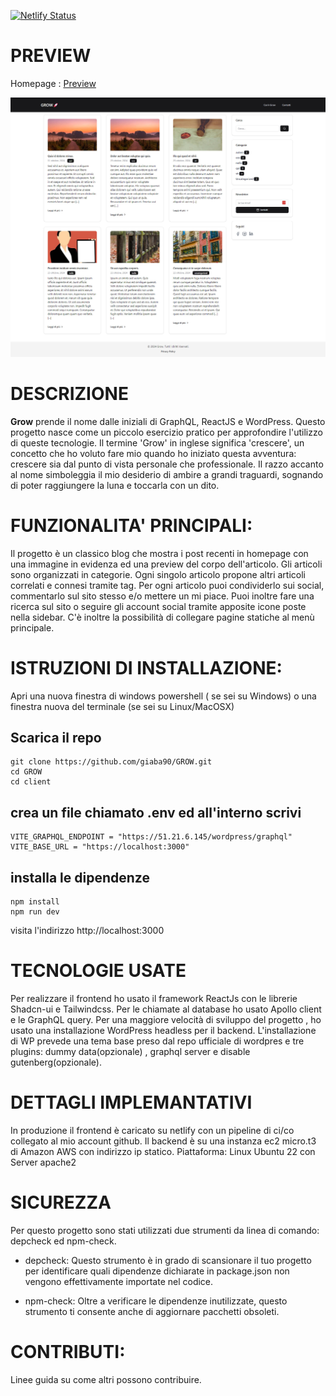 [![Netlify Status](https://api.netlify.com/api/v1/badges/4d16e888-960a-4174-b2db-45acc92ffb8a/deploy-status)](https://app.netlify.com/sites/wpgrow/deploys)

# PREVIEW

Homepage : [Preview](https://wpgrow.netlify.app/)

![Preview](https://github.com/giaba90/GROW/blob/main/preview-grow.jpg "Preview")

# DESCRIZIONE

**Grow** prende il nome dalle iniziali di GraphQL, ReactJS e WordPress. Questo progetto nasce come un piccolo esercizio pratico per approfondire l'utilizzo di queste tecnologie. Il termine 'Grow' in inglese significa 'crescere', un concetto che ho voluto fare mio quando ho iniziato questa avventura: crescere sia dal punto di vista personale che professionale. Il razzo accanto al nome simboleggia il mio desiderio di ambire a grandi traguardi, sognando di poter raggiungere la luna e toccarla con un dito.

# FUNZIONALITA' PRINCIPALI: 

Il progetto è un classico blog che mostra i post recenti in homepage con una immagine in evidenza ed una preview del corpo dell'articolo. Gli articoli sono organizzati in categorie. Ogni singolo articolo propone altri articoli correlati e connesi tramite tag.
Per ogni articolo puoi condividerlo sui social, commentarlo sul sito stesso e/o mettere un mi piace. 
Puoi inoltre fare una ricerca sul sito o seguire gli account social tramite apposite icone poste nella sidebar.
C'è inoltre la possibilità di collegare pagine statiche al menù principale.

# ISTRUZIONI DI INSTALLAZIONE:

Apri una nuova finestra di windows powershell ( se sei su Windows) o una finestra nuova del terminale (se sei su Linux/MacOSX)

## Scarica il repo 

```console
git clone https://github.com/giaba90/GROW.git
cd GROW
cd client
```

## crea un file chiamato .env ed all'interno scrivi

```console
VITE_GRAPHQL_ENDPOINT = "https://51.21.6.145/wordpress/graphql"
VITE_BASE_URL = "https://localhost:3000"
```

## installa le dipendenze 

```console
npm install
npm run dev
```

visita l'indirizzo http://localhost:3000

# TECNOLOGIE USATE

Per realizzare il frontend ho usato il framework ReactJs con le librerie Shadcn-ui e Tailwindcss.
Per le chiamate al database ho usato Apollo client e le GraphQL query.
Per una maggiore velocità di sviluppo del progetto , ho usato una installazione WordPress headless per il backend.
L'installazione di WP prevede una tema base preso dal repo ufficiale di wordpres e tre plugins: dummy data(opzionale) , graphql server e disable gutenberg(opzionale).

# DETTAGLI IMPLEMANTATIVI

In produzione il frontend è caricato su netlify con un pipeline di ci/co collegato al mio account github.
Il backend è su una instanza ec2 micro.t3 di Amazon AWS con indirizzo ip statico. 
Piattaforma: Linux Ubuntu 22 con Server apache2

# SICUREZZA

Per questo progetto sono stati utilizzati due strumenti da linea di comando: depcheck ed npm-check.

- depcheck: Questo strumento è in grado di scansionare il tuo progetto per identificare quali dipendenze dichiarate in package.json non vengono effettivamente importate nel codice.

- npm-check: Oltre a verificare le dipendenze inutilizzate, questo strumento ti consente anche di aggiornare pacchetti obsoleti.

# CONTRIBUTI:

Linee guida su come altri possono contribuire.




